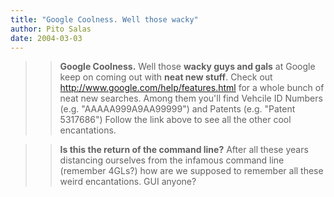 ```yaml
---
title: "Google Coolness. Well those wacky"
author: Pito Salas
date: 2004-03-03
---
```



>>

>> **Google Coolness.** Well those **wacky guys and gals** at Google keep on
coming out with **neat new stuff**. Check out
<http://www.google.com/help/features.html> for a whole bunch of neat new
searches. Among them you'll find Vehcile ID Numbers (e.g. "AAAAA999A9AA99999")
and Patents (e.g. "Patent 5317686") Follow the link above to see all the other
cool encantations.

>>

>>  
>
>>

>>  **Is this the return of the command line?** After all these years
distancing ourselves from the infamous command line (remember 4GLs?) how are
we supposed to remember all these weird encantations. GUI anyone?


